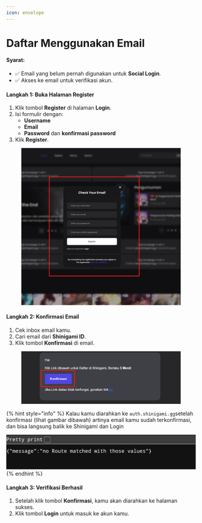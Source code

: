 ```yaml
---
icon: envelope
---
```


# Daftar Menggunakan Email

#### Syarat:

* ✅ Email yang belum pernah digunakan untuk **Social Login**.&#x20;
* ✅ Akses ke email untuk verifikasi akun.

#### Langkah 1: Buka Halaman Register

1. Klik tombol **Register** di halaman **Login**.
2. Isi formulir dengan:
   * **Username**
   * **Email**
   * **Password** dan **konfirmasi password**
3. Klik **Register**.

<figure><img src=".gitbook/assets/04-register-1.jpg" alt="" width="563"><figcaption></figcaption></figure>

#### Langkah 2: Konfirmasi Email

1. Cek inbox email kamu.
2. Cari email dari **Shinigami ID**.
3. Klik tombol **Konfirmasi** di email.

<figure><img src=".gitbook/assets/04-register-2.jpg" alt="" width="563"><figcaption></figcaption></figure>

{% hint style="info" %}
Kalau kamu diarahkan ke `auth.shinigami.gg`setelah konfirmasi (lihat gambar dibawah) artinya email kamu sudah terkonfirmasi, dan bisa langsung balik ke Shinigami dan Login

![](<.gitbook/assets/image (2).png>)
{% endhint %}

#### Langkah 3: Verifikasi Berhasil

1. Setelah klik tombol **Konfirmasi**, kamu akan diarahkan ke halaman sukses.
2. Klik tombol **Login** untuk masuk ke akun kamu.
